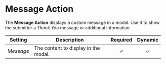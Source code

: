# Message Action

<div class="tm-resource-icon">
    <!--@include: ./assets/action-message.svg-->
</div>

The **Message Action** displays a custom message in a modal. Use it to show the submitter a _Thank You_ message or additional information.

| Setting | Description | Required | Dynamic |
| --- | --- | :---: | :---: |
| *Message* | The content to display in the modal. |  &#x2713; | &#x2713; |
<!--@include: ./_partials/common-action-settings.md-->
